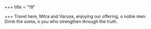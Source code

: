 +++
title = "19"

+++
Travel here, Mitra and Varuṇa, enjoying our offering, o noble men. Drink the soma, o you who strengthen through the truth.